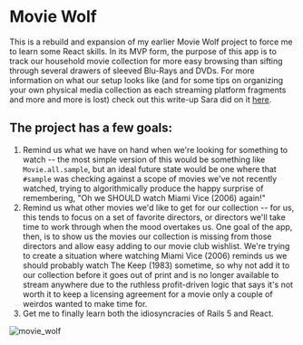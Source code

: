 # Movie Wolf

This is a rebuild and expansion of my earlier Movie Wolf project to force me to learn some React skills. In its MVP form, the purpose of this app is to track our household movie collection for more easy browsing than sifting through several drawers of sleeved Blu-Rays and DVDs. For more information on what our setup looks like (and for some tips on organizing your own physical media collection as each streaming platform fragments and more and more is lost) check out this write-up Sara did on it [here](https://yellowcardigan.tumblr.com/post/157871319152/dvd-organization-project). 

## The project has a few goals: 

1) Remind us what we have on hand when we're looking for something to watch -- the most simple version of this would be something like `Movie.all.sample`, but an ideal future state would be one where that `#sample` was checking against a scope of movies we've not recently watched, trying to algorithmically produce the happy surprise of remembering, "Oh we SHOULD watch Miami Vice (2006) again!"
2) Remind us what other movies we'd like to get for our collection -- for us, this tends to focus on a set of favorite directors, or directors we'll take time to work through when the mood overtakes us. One goal of the app, then, is to show us the movies our collection is missing from those directors and allow easy adding to our movie club wishlist. We're trying to create a situation where watching Miami Vice (2006) reminds us we should probably watch The Keep (1983) sometime, so why not add it to our collection before it goes out of print and is no longer available to stream anywhere due to the ruthless profit-driven logic that says it's not worth it to keep a licensing agreement for a movie only a couple of weirdos wanted to make time for.
3) Get me to finally learn both the idiosyncracies of Rails 5 and React. 

![movie_wolf](https://s3.amazonaws.com/movie-wolf/MovieWolfLogo.png "Take it to the Wolf!")
